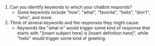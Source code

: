 1. Can you identify keywords to which your chatbot responds?
    * Some keywords include "how", "what", "favorite", "hello", "don't", "who", and more.
2. Think of several keywords and the responses they might cause.
    * Keywords like "what is" would trigger some kind of response that starts with "[insert subject here] is [insert definition here]", while "hello" would trigger some kind of greeting.